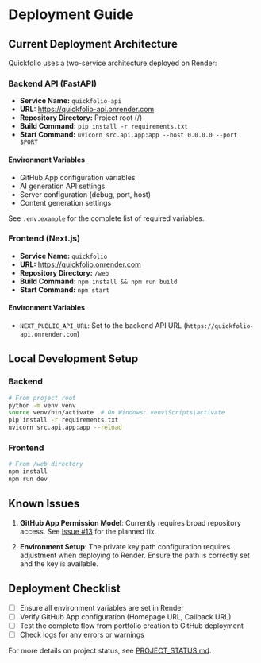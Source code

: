 # Deployment Guide

## Current Deployment Architecture

Quickfolio uses a two-service architecture deployed on Render:

### Backend API (FastAPI)

- **Service Name:** `quickfolio-api`
- **URL:** https://quickfolio-api.onrender.com
- **Repository Directory:** Project root (/)
- **Build Command:** `pip install -r requirements.txt`
- **Start Command:** `uvicorn src.api.app:app --host 0.0.0.0 --port $PORT`

#### Environment Variables
- GitHub App configuration variables
- AI generation API settings
- Server configuration (debug, port, host)
- Content generation settings

See `.env.example` for the complete list of required variables.

### Frontend (Next.js)

- **Service Name:** `quickfolio`
- **URL:** https://quickfolio.onrender.com
- **Repository Directory:** `/web`
- **Build Command:** `npm install && npm run build`
- **Start Command:** `npm start`

#### Environment Variables
- `NEXT_PUBLIC_API_URL`: Set to the backend API URL (`https://quickfolio-api.onrender.com`)

## Local Development Setup

### Backend
```bash
# From project root
python -m venv venv
source venv/bin/activate  # On Windows: venv\Scripts\activate
pip install -r requirements.txt
uvicorn src.api.app:app --reload
```

### Frontend
```bash
# From /web directory
npm install
npm run dev
```

## Known Issues

1. **GitHub App Permission Model**: Currently requires broad repository access. See [Issue #13](https://github.com/socrabytes/quickfolio/issues/13) for the planned fix.

2. **Environment Setup**: The private key path configuration requires adjustment when deploying to Render. Ensure the path is correctly set and the key is available.

## Deployment Checklist

- [ ] Ensure all environment variables are set in Render
- [ ] Verify GitHub App configuration (Homepage URL, Callback URL)
- [ ] Test the complete flow from portfolio creation to GitHub deployment
- [ ] Check logs for any errors or warnings

For more details on project status, see [PROJECT_STATUS.md](../PROJECT_STATUS.md).
